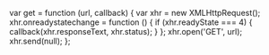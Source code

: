 var get = function (url, callback) {
    var xhr = new XMLHttpRequest();
    xhr.onreadystatechange = function () {
        if (xhr.readyState === 4) {
            callback(xhr.responseText, xhr.status);
        }
    };
    xhr.open('GET', url);
    xhr.send(null);
};

